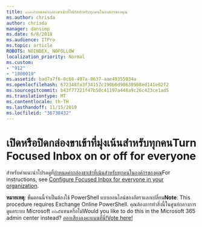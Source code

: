 ```yaml
---
title: ๙๑๒กำหนดค่ากล่องขาเข้าที่โฟกัสสำหรับทุกคนในองค์กรของคุณ
ms.author: chrisda
author: chrisda
manager: dansimp
ms.date: 6/8/2018
ms.audience: ITPro
ms.topic: article
ROBOTS: NOINDEX, NOFOLLOW
localization_priority: Normal
ms.custom:
- "912"
- "1800019"
ms.assetid: bad7a7f6-0c68-497a-8637-aae49355034a
ms.openlocfilehash: 672348fa3f34157c190b6d986309b8ed141e02f2
ms.sourcegitcommit: b43f77221f47b50c41197a448a9c26c423ce1ad5
ms.translationtype: MT
ms.contentlocale: th-TH
ms.lasthandoff: 11/15/2019
ms.locfileid: "36738432"
---
```

# <a name="turn-focused-inbox-on-or-off-for-everyone"></a><span data-ttu-id="73b6b-102">เปิดหรือปิดกล่องขาเข้าที่มุ่งเน้นสำหรับทุกคน</span><span class="sxs-lookup"><span data-stu-id="73b6b-102">Turn Focused Inbox on or off for everyone</span></span>

<span data-ttu-id="73b6b-103">สำหรับคำแนะนำโปรดดูที่[กำหนดค่ากล่องขาเข้าที่เน้นสำหรับทุกคนในองค์กรของคุณ](https://docs.microsoft.com/office365/admin/setup/configure-focused-inbox)</span><span class="sxs-lookup"><span data-stu-id="73b6b-103">For instructions, see [Configure Focused Inbox for everyone in your organization](https://docs.microsoft.com/office365/admin/setup/configure-focused-inbox).</span></span>

<span data-ttu-id="73b6b-104">**หมายเหตุ**: ขั้นตอนนี้จำเป็นต้องใช้ PowerShell แบบออนไลน์ของอัตราแลกเปลี่ยน</span><span class="sxs-lookup"><span data-stu-id="73b6b-104">**Note**: This procedure requires Exchange Online PowerShell.</span></span> <span data-ttu-id="73b6b-105">คุณต้องการทำสิ่งนี้ในศูนย์กลางการดูแลระบบ Microsoft ๓๖๕แทนหรือไม่</span><span class="sxs-lookup"><span data-stu-id="73b6b-105">Would you like to do this in the Microsoft 365 admin center instead?</span></span> [<span data-ttu-id="73b6b-106">ออกเสียงลงคะแนนที่นี่!</span><span class="sxs-lookup"><span data-stu-id="73b6b-106">Vote here!</span></span>](https://go.microsoft.com/fwlink/p/?linkid=862489)
